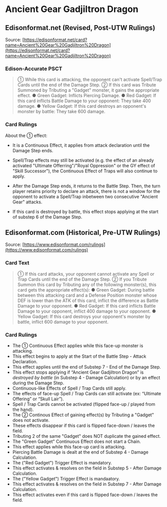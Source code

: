 # Ancient Gear Gadjiltron Dragon

## Edisonformat.net (Revised, Post-UTW Rulings)

Source: [https://edisonformat.net/card?name=Ancient%20Gear%20Gadjiltron%20Dragon](https://edisonformat.net/card?name=Ancient%20Gear%20Gadjiltron%20Dragon)

### Edison-Accurate PSCT

> ① While this card is attacking, the opponent can't activate Spell/Trap Cards until the end of the Damage Step.
> ② If this card was Tribute Summoned by Tributing a "Gadget" monster, it gains the appropriate effect.
> ● Green Gadget: Inflicts Piercing Damage.
> ● Red Gadget: If this card inflicts Battle Damage to your opponent: They take 400 damage.
> ● Yellow Gadget: If this card destroys an opponent's monster by battle: They take 600 damage.

### Card Rulings

About the ① effect:

*   It is a Continuous Effect, it applies from attack declaration until the Damage Step ends.

*   Spell/Trap effects may still be activated (e.g. the effect of an already activated "Ultimate Offerring"/"Royal Oppression" or the GY effect of "Skill Successor"), the Continuous Effect of Traps will also continue to apply.

*   After the Damage Step ends, it returns to the Battle Step. Then, the turn player retains priority to declare an attack, there is not a window for the opponent to activate a Spell/Trap inbetween two consecutive "Ancient Gear" attacks.

*   If this card is destroyed by battle, this effect stops applying at the start of substep 6 of the Damage Step.


## Edisonformat.com (Historical, Pre-UTW Rulings)

Source: [https://www.edisonformat.com/rulings](https://www.edisonformat.com/rulings)

### Card Text

> ① If this card attacks, your opponent cannot activate any Spell or Trap Cards until the end of the Damage Step. ② If you Tribute Summon this card by Tributing any of the following monster(s), this card gets the appropriate effect(s): ● Green Gadget: During battle between this attacking card and a Defense Position monster whose DEF is lower than the ATK of this card, inflict the difference as Battle Damage to your opponent. ● Red Gadget: If this card inflicts Battle Damage to your opponent, inflict 400 damage to your opponent. ● Yellow Gadget: If this card destroys your opponent's monster by battle, inflict 600 damage to your opponent.

### Card Rulings

*   The ① Continuous Effect applies while this face-up monster is attacking.
*   This effect begins to apply at the Start of the Battle Step - Attack Declaration.
*   This effect applies until the end of Substep 7 - End of the Damage Step.
*   This effect stops applying if “Ancient Gear Gadjiltron Dragon” is _destroyed by battle_ (in Substep 4 - Damage Calculation) or by an effect during the Damage Step.
*   Continuous-like Effects of Spell / Trap Cards still apply.
*   The effects of face-up Spell / Trap Cards can still activate (ex: “Ultimate Offering” or “Skull Lair”).
*   Spell / Trap Cards cannot be activated (flipped face-up / played from the hand).
*   The ② Continous Effect of gaining effect(s) by Tributing a "Gadget" does not activate.
*   These effects disappear if this card is flipped face-down / leaves the field.
*   Tributing 2 of the same "Gadget" does NOT duplicate the gained effect.
*   The "Green Gadget" Continuous Effect does not start a Chain.
*   This effect applies while this face-up card is attacking.
*   Piercing Battle Damage is dealt at the end of Substep 4 - Damage Calculation.
*   The ("Red Gadget") Trigger Effect is mandatory.
*   This effect activates & resolves on the field in Substep 5 - After Damage Calculation.
*   The ("Yellow Gadget") Trigger Effect is mandaatory.
*   This effect activates & resolves on the field in Substep 7 - After Damage Calculation.
*   This effect activates even if this card is flipped face-down / leaves the field.


